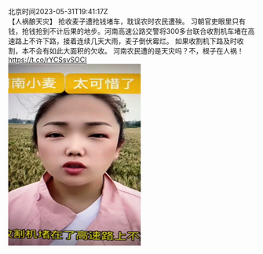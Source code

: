 北京时间2023-05-31T19:41:17Z<br>【人祸酿天灾】
抢收麦子遭抢钱堵车，耽误农时农民遭殃。
习朝官吏眼里只有钱，抢钱抢到不计后果的地步。河南高速公路交警将300多台联合收割机车堵在高速路上不许下路，接着连续几天大雨，麦子倒伏霉烂。
如果收割机下路及时收割，本不会有如此大面积的欠收。
河南农民遭的是天灾吗？不，根子在人祸！ https://t.co/rYCSsvSOCI<br><img src='/temp/video/2023/u-Month-5/at-Day-31/realcaixia/1663873277041704960_0.jpg' width='270' height='370'><br><br>